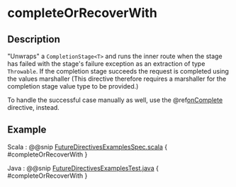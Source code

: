 # completeOrRecoverWith

## Description

"Unwraps" a `CompletionStage<T>` and runs the inner route when the stage has failed
with the stage's failure exception as an extraction of type `Throwable`.
If the completion stage succeeds the request is completed using the values marshaller
(This directive therefore requires a marshaller for the completion stage value type to be
provided.)

To handle the successful case manually as well, use the @ref[onComplete](onComplete.md) directive, instead.

## Example

Scala
:  @@snip [FutureDirectivesExamplesSpec.scala]($test$/scala/docs/http/scaladsl/server/directives/FutureDirectivesExamplesSpec.scala) { #completeOrRecoverWith }

Java
:  @@snip [FutureDirectivesExamplesTest.java]($test$/java/docs/http/javadsl/server/directives/FutureDirectivesExamplesTest.java) { #completeOrRecoverWith }
